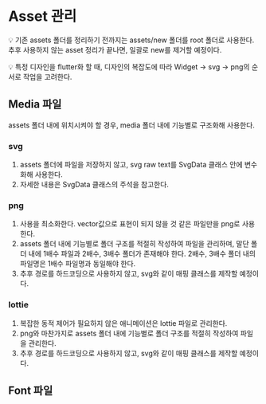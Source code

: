 # Asset 관리

💡 기존 assets 폴더를 정리하기 전까지는 assets/new 폴더를 root 폴더로 사용한다. 추후 사용하지 않는 asset 정리가 끝나면, 일괄로 new를 제거할 예정이다.

💡 특정 디자인을 flutter화 할 때, 디자인의 복잡도에 따라 Widget → svg → png의 순서로 작업을 고려한다.

## Media 파일

assets 폴더 내에 위치시켜야 할 경우, media 폴더 내에 기능별로 구조화해 사용한다.

### svg

1. assets 폴더에 파일을 저장하지 않고, svg raw text를 SvgData 클래스 안에 변수화해 사용한다.
2. 자세한 내용은 SvgData 클래스의 주석을 참고한다.

### png

1. 사용을 최소화한다. vector값으로 표현이 되지 않을 것 같은 파일만을 png로 사용한다.
2. assets 폴더 내에 기능별로 폴더 구조를 적절히 작성하여 파일을 관리하며, 말단 폴더 내에 1배수 파일과 2배수, 3배수 폴더가 존재해야 한다. 2배수, 3배수 폴더 내의 파일명은 1배수 파일명과 동일해야 한다.
3. 추후 경로를 하드코딩으로 사용하지 않고, svg와 같이 매핑 클래스를 제작할 예정이다.

### lottie

1. 복잡한 동적 제어가 필요하지 않은 애니메이션은 lottie 파일로 관리한다.
2. png와 마찬가지로 assets 폴더 내에 기능별로 폴더 구조를 적절히 작성하여 파일을 관리한다.
3. 추후 경로를 하드코딩으로 사용하지 않고, svg와 같이 매핑 클래스를 제작할 예정이다.

## Font 파일